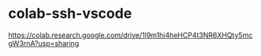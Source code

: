 # colab-ssh-vscode

https://colab.research.google.com/drive/1l9m1hi4heHCP4t3NR6XHQty5mcgW3rnA?usp=sharing
